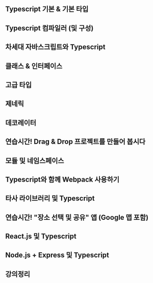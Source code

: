 ## Typescript 기본 & 기본 타입

## Typescript 컴파일러 (및 구성)

## 차세대 자바스크립트와 Typescript

## 클래스 & 인터페이스

## 고급 타입

## 제네릭

## 데코레이터

## 연습시간! Drag & Drop 프로젝트를 만들어 봅시다

## 모듈 및 네임스페이스

## Typescript와 함께 Webpack 사용하기

## 타사 라이브러리 및 Typescript

## 연습시간! "장소 선택 및 공유" 앱 (Google 맵 포함)

## React.js 및 Typescript

## Node.js + Express 및 Typescript

## 강의정리
